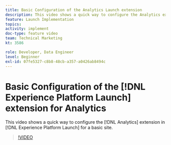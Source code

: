 ```yaml
---
title: Basic Configuration of the Analytics Launch extension
description: This video shows a quick way to configure the Analytics extension in Launch for a basic site.
feature: Launch Implementation
topics: 
activity: implement
doc-type: feature video
team: Technical Marketing
kt: 3586

role: Developer, Data Engineer
level: Beginner
exl-id: 07fe5327-c8b8-48cb-a357-a0426ab8494c
---
```

# Basic Configuration of the [!DNL Experience Platform Launch] extension for Analytics

This video shows a quick way to configure the [!DNL Analytics] extension in [!DNL Experience Platform Launch] for a basic site.

>[!VIDEO](https://video.tv.adobe.com/v/28751/?quality=12)

